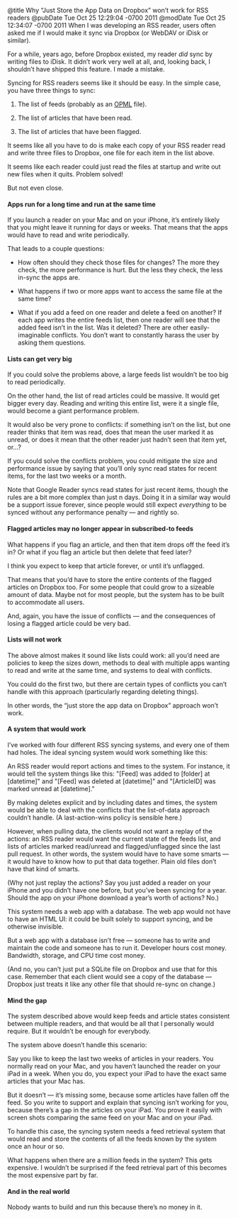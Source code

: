 @title Why “Just Store the App Data on Dropbox” won’t work for RSS readers
@pubDate Tue Oct 25 12:29:04 -0700 2011
@modDate Tue Oct 25 12:34:07 -0700 2011
When I was developing an RSS reader, users often asked me if I would make it sync via Dropbox (or WebDAV or iDisk or similar).

For a while, years ago, before Dropbox existed, my reader *did* sync by writing files to iDisk. It didn’t work very well at all, and, looking back, I shouldn’t have shipped this feature. I made a mistake.

Syncing for RSS readers seems like it should be easy. In the simple case, you have three things to sync:

1. The list of feeds (probably as an <a href="http://www.opml.org/">OPML</a> file).

2. The list of articles that have been read.

3. The list of articles that have been flagged.

It seems like all you have to do is make each copy of your RSS reader read and write three files to Dropbox, one file for each item in the list above.

It seems like each reader could just read the files at startup and write out new files when it quits. Problem solved!

But not even close.

#### Apps run for a long time and run at the same time

If you launch a reader on your Mac and on your iPhone, it’s entirely likely that you might leave it running for days or weeks. That means that the apps would have to read and write periodically.

That leads to a couple questions:

* How often should they check those files for changes? The more they check, the more performance is hurt. But the less they check, the less in-sync the apps are.

* What happens if two or more apps want to access the same file at the same time?

* What if you add a feed on one reader and delete a feed on another? If each app writes the entire feeds list, then one reader will see that the added feed isn’t in the list. Was it deleted? There are other easily-imaginable conflicts. You don’t want to constantly harass the user by asking them questions.

#### Lists can get very big

If you could solve the problems above, a large feeds list wouldn’t be too big to read periodically.

On the other hand, the list of read articles could be massive. It would get bigger every day. Reading and writing this entire list, were it a single file, would become a giant performance problem.

It would also be very prone to conflicts: if something isn’t on the list, but one reader thinks that item was read, does that mean the user marked it as unread, or does it mean that the other reader just hadn’t seen that item yet, or...?

If you could solve the conflicts problem, you could mitigate the size and performance issue by saying that you’ll only sync read states for recent items, for the last two weeks or a month.

Note that Google Reader syncs read states for just recent items, though the rules are a bit more complex than just n days. Doing it in a similar way would be a support issue forever, since people would still expect *everything* to be synced without any performance penalty — and rightly so.

#### Flagged articles may no longer appear in subscribed-to feeds

What happens if you flag an article, and then that item drops off the feed it’s in? Or what if you flag an article but then delete that feed later?

I think you expect to keep that article forever, or until it’s unflagged.

That means that you’d have to store the entire contents of the flagged articles on Dropbox too. For some people that could grow to a sizeable amount of data. Maybe not for most people, but the system has to be built to accommodate all users.

And, again, you have the issue of conflicts — and the consequences of losing a flagged article could be very bad.

#### Lists will not work

The above almost makes it sound like lists could work: all you’d need are policies to keep the sizes down, methods to deal with multiple apps wanting to read and write at the same time, and systems to deal with conflicts.

You could do the first two, but there are certain types of conflicts you can’t handle with this approach (particularly regarding deleting things).

In other words, the “just store the app data on Dropbox” approach won’t work.

#### A system that would work

I’ve worked with four different RSS syncing systems, and every one of them had holes. The ideal syncing system would work something like this:

An RSS reader would report actions and times to the system. For instance, it would tell the system things like this: "[Feed] was added to [folder] at [datetime]" and "[Feed] was deleted at [datetime]" and "[ArticleID] was marked unread at [datetime]."

By making deletes explicit and by including dates and times, the system would be able to deal with the conflicts that the list-of-data approach couldn’t handle. (A last-action-wins policy is sensible here.)

However, when pulling data, the clients would not want a replay of the actions: an RSS reader would want the current state of the feeds list, and lists of articles marked read/unread and flagged/unflagged since the last pull request. In other words, the system would have to have some smarts — it would have to know how to put that data together. Plain old files don’t have that kind of smarts.

(Why not just replay the actions? Say you just added a reader on your iPhone and you didn’t have one before, but you’ve been syncing for a year. Should the app on your iPhone download a year’s worth of actions? No.)

This system needs a web app with a database. The web app would not have to have an HTML UI: it could be built solely to support syncing, and be otherwise invisible.

But a web app with a database isn’t free — someone has to write and maintain the code and someone has to run it. Developer hours cost money. Bandwidth, storage, and CPU time cost money.

(And no, you can’t just put a SQLite file on Dropbox and use that for this case. Remember that each client would see a copy of the database — Dropbox just treats it like any other file that should re-sync on change.)

#### Mind the gap

The system described above would keep feeds and article states consistent between multiple readers, and that would be all that I personally would require. But it wouldn’t be enough for everybody.

The system above doesn’t handle this scenario:

Say you like to keep the last two weeks of articles in your readers. You normally read on your Mac, and you haven’t launched the reader on your iPad in a week. When you do, you expect your iPad to have the exact same articles that your Mac has.

But it doesn’t — it’s missing some, because some articles have fallen off the feed. So you write to support and explain that syncing isn’t working for you, because there’s a gap in the articles on your iPad. You prove it easily with screen shots comparing the same feed on your Mac and on your iPad.

To handle this case, the syncing system needs a feed retrieval system that would read and store the contents of all the feeds known by the system once an hour or so.

What happens when there are a million feeds in the system? This gets expensive. I wouldn’t be surprised if the feed retrieval part of this becomes the most expensive part by far.

#### And in the real world

Nobody wants to build and run this because there’s no money in it.
